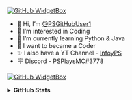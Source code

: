 [![GitHub WidgetBox](https://github-widgetbox.vercel.app/api/profile?username=PSGitHubUser1&theme=dark&data=followers,repositories,stars,commits)](https://github.com/Jurredr/github-widgetbox)
- 👋 Hi, I’m [@PSGitHubUser1](https://github.com/PSGitHubUser1)
- 👀 I’m interested in Coding
- 🌱 I’m currently learning Python & Java
- 🤖 I want to became a Coder
- ✨ I also have a YT Channel - [InfoyPS](https://youtube.com/@infoyps)
- 🪧 Discord - PSPlaysMC#3778
    
[![GitHub WidgetBox](https://github-widgetbox.vercel.app/api/skills?languages=js,vscode,java,gradle,git,python,html,windows,css,bash,xml,json,yaml,powershell,markdown&includeNames=true&theme=dark)](https://github.com/PSGitHubUser1/github-widgetbox)

<details>
  <summary><b>GitHub Stats</b></summary>
  <br />
 
  <div>
    
[![Infoy's GitHub Stats](https://github-readme-stats-git-masterrstaa-rickstaa.vercel.app/api?username=PSGitHubUser1&show_icons=true&theme=dark)](https://github.com/anuraghazra/github-readme-stats)
  </div>

  <div>
    
[![Top Langs](https://github-readme-stats-git-masterrstaa-rickstaa.vercel.app/api/top-langs?username=PSGitHubUser1&theme=dark&show_icons=true)](https://github.com/anuraghazra/github-readme-stats)
  </div>
</details>


<!--
PSGitHubUser1/PSGitHubUser1 is a ✨ special ✨ repository because its `README.md` (this file) appears on your GitHub profile.
You can click the Preview link to take a look at your changes.
--->
